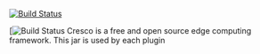 [![Build Status](https://travis-ci.org/CrescoEdge/library.svg?branch=master)](https://travis-ci.org/CrescoEdge/library)

[![Build Status](https://sonarcloud.io/api/project_badges/measure?project=cresco.io%3Alibrary&metric=alert_status)
Cresco is a free and open source edge computing framework.
This jar is used by each plugin
